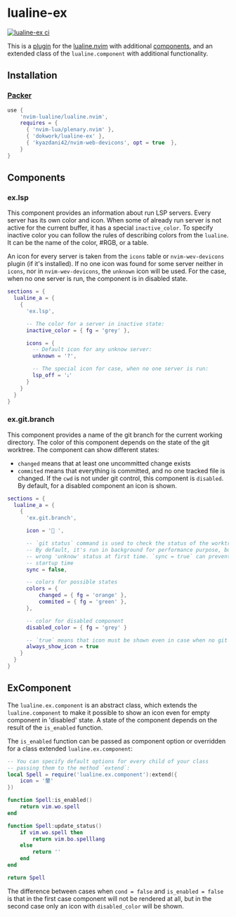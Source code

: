 # lualine-ex

[![lualine-ex ci](https://github.com/dokwork/lualine-ex/actions/workflows/ci.yml/badge.svg)](https://github.com/dokwork/lualine-ex/actions/workflows/ci.yml)

This is a [plugin](https://github.com/nvim-lualine/lualine.nvim/wiki/Plugins) 
for the [lualine.nvim](https://github.com/nvim-lualine/lualine.nvim) 
with additional [components](#Components), and an extended class of the `lualine.component` with additional functionality.

## Installation

### [Packer](https://github.com/wbthomason/packer.nvim)

```lua
use {
    'nvim-lualine/lualine.nvim',
    requires = { 
      { 'nvim-lua/plenary.nvim' },
      { 'dokwork/lualine-ex' },
      { 'kyazdani42/nvim-web-devicons', opt = true  },
    }
}
```

## Components

### ex.lsp

This component provides an information about run LSP servers. Every server has its own color and icon.
When some of already run server is not active for the current buffer, it has a special `inactive_color`.
To specify inactive color you can follow the rules of describing colors from the `lualine`. It can
be the name of the color, #RGB, or a table.

An icon for every server is taken from the `icons` table or `nvim-wev-devicons` plugin (if it's installed). 
If no one icon was found for some server neither in `icons`, nor in `nvim-wev-devicons`, the `unknown` icon 
will be used. For the case, when no one server is run, the component is in disabled state.

```lua
sections = {
  lualine_a = {
    {
      'ex.lsp',

      -- The color for a server in inactive state:
      inactive_color = { fg = 'grey' },

      icons = {
        -- Default icon for any unknow server:
        unknown = '?', 

        -- The special icon for case, when no one server is run:
        lsp_off = 'ﮤ'
      }
    }
  }
}
```

### ex.git.branch

This component provides a name of the git branch for the current working directory.
The color of this component depends on the state of the git worktree. The component
can show different states:
  - `changed` means that at least one uncommitted change exists
  - `commited` means that everything is committed, and no one tracked file is changed.
If the `cwd` is not under git control, this component is `disabled`. By default, for a disabled 
component an icon is shown.

```lua
sections = {
  lualine_a = {
    {
      'ex.git.branch',

      icon = ' ',

      -- `git status` command is used to check the status of the worktree.
      -- By default, it's run in background for performance purpose, but it could lead to
      -- wrong 'unknow' status at first time. `sync = true` can prevent it, but it degrades 
      -- startup time 
      sync = false, 

      -- colors for possible states
      colors = {
          changed = { fg = 'orange' },
          commited = { fg = 'green' },
      },

      -- color for disabled component
      disabled_color = { fg = 'grey' }

      -- `true` means that icon must be shown even in case when no git repository
      always_show_icon = true
    }
  }
}
```

## ExComponent

The `lualine.ex.component` is an abstract class, which extends the `lualine.component` to make it possible to
show an icon even for empty component in 'disabled' state. A state of the component depends on the result
of the `is_enabled` function.

The `is_enabled` function can be passed as component option or overridden for a class extended
`lualine.ex.component`:

```lua
-- You can specify default options for every child of your class
-- passing them to the method `extend`: 
local Spell = require('lualine.ex.component'):extend({
    icon = '暈'
})

function Spell:is_enabled()
    return vim.wo.spell
end

function Spell:update_status()
    if vim.wo.spell then
        return vim.bo.spelllang
    else
        return ''
    end
end

return Spell
```

The difference between cases when `cond = false` and `is_enabled = false` is that in the first case
component will not be rendered at all, but in the second case only an icon with `disabled_color` will be shown. 
